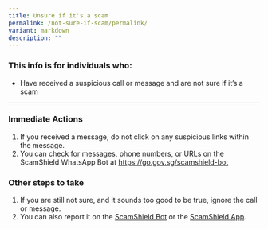 ```yaml
---
title: Unsure if it's a scam
permalink: /not-sure-if-scam/permalink/
variant: markdown
description: ""
---
```

### This info is for individuals who:  
* Have received a suspicious call or message and are not sure if it’s a scam

<hr>

### Immediate Actions  
1. If you received a message, do not click on any suspicious links within the message.  
2. You can check for messages, phone numbers, or URLs on the ScamShield WhatsApp Bot at https://go.gov.sg/scamshield-bot  
  
### Other steps  to take
1. If you are still not sure, and it sounds too good to be true, ignore the call or message.
2. You can also report it on the [ScamShield Bot](https://go.gov.sg/scamshield-bot) or the [ScamShield App](https://www.scamshield.org.sg/android-app/).